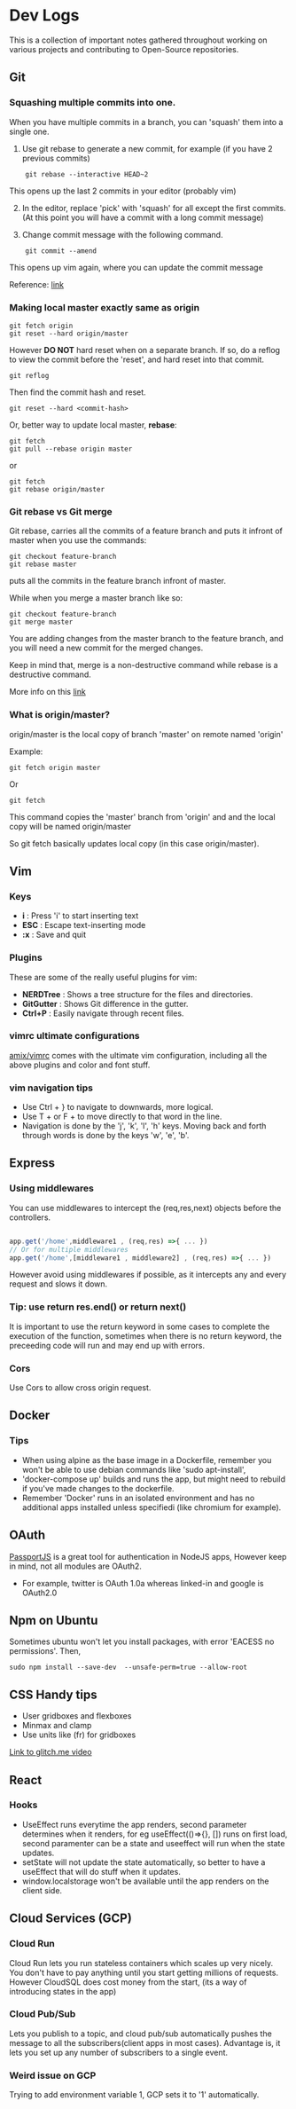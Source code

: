 # Dev Logs

This is a collection of important notes gathered throughout working on various projects and contributing to Open-Source repositories.

## Git

### Squashing multiple commits into one.

When you have multiple commits in a branch, you can 'squash' them into a single one.

1. Use git rebase to generate a new commit, for example (if you have 2 previous commits)
```
    git rebase --interactive HEAD~2
```
This opens up the last 2 commits in your editor (probably vim)

2. In the editor, replace 'pick' with 'squash' for all except the first commits. (At this point you will have a commit with a long commit message)

3. Change commit message with the following command.

```
    git commit --amend
```
This opens up vim again, where you can update the commit message

Reference: [link](https://www.internalpointers.com/post/squash-commits-into-one-git)

### Making local master exactly same as origin

```
git fetch origin
git reset --hard origin/master
```

However **DO NOT** hard reset when on a separate branch. If so, do a reflog to view the commit before the 'reset', and hard reset into that commit.

```
git reflog
```

Then find the commit hash and reset.

```
git reset --hard <commit-hash> 
```

Or, better way to update local master, **rebase**:
```
git fetch
git pull --rebase origin master
```
or
```
git fetch
git rebase origin/master
```

### Git rebase vs Git merge

Git rebase, carries all the commits of a feature branch and puts it infront of master when you use the commands:

```
git checkout feature-branch
git rebase master
```
puts all the commits in the feature branch infront of master.

While when you merge a master branch like so:

```
git checkout feature-branch
git merge master
```
You are adding changes from the master branch to the feature branch, and you will need a new commit for the merged changes.

Keep in mind that, merge is a non-destructive command while rebase is a destructive command.

More info on this [link]([https](https://www.atlassian.com/git/tutorials/merging-vs-rebasing))


### What is origin/master?

origin/master is the local copy of branch 'master' on remote named 'origin'

Example: 

```
git fetch origin master
```
Or
```
git fetch
```

This command copies the 'master' branch from 'origin' and and the local copy will be named origin/master

So git fetch basically updates local copy (in this case origin/master).

## Vim

### Keys

* **i** : Press 'i' to start inserting text
* **ESC** : Escape text-inserting mode
* **:x** : Save and quit

### Plugins

These are some of the really useful plugins for vim:

* **NERDTree** : Shows a tree structure for the files and directories.
* **GitGutter** : Shows Git difference in the gutter.
* **Ctrl+P** : Easily navigate through recent files.

### vimrc ultimate configurations

[amix/vimrc](https://github.com/amix/vimrc) comes with the ultimate vim configuration, including all the above plugins and color and font stuff.

### vim navigation tips

* Use Ctrl + } to navigate to downwards, more logical.
* Use T + <any-letter> or F + <any-letter> to move directly to that word in the line.
* Navigation is done by the 'j', 'k', 'l', 'h' keys. Moving back and forth through words is done by the keys 'w', 'e', 'b'.

## Express

### Using middlewares

You can use middlewares to intercept the (req,res,next) objects before the controllers.

```javascript

app.get('/home',middleware1 , (req,res) =>{ ... })
// Or for multiple middlewares
app.get('/home',[middleware1 , middleware2] , (req,res) =>{ ... })

```

However avoid using middlewares if possible, as it intercepts any and every request and slows it down.

### Tip: use return res.end() or return next()

It is important to use the return keyword in some cases to complete the execution of the function, sometimes when there is no return keyword, the preceeding code will run and may end up with errors.

### Cors

Use Cors to allow cross origin request.

## Docker

### Tips

* When using alpine as the base image in a Dockerfile, remember you won't be able to use debian commands like 'sudo apt-install',
* 'docker-compose up' builds and runs the app, but might need to rebuild if you've made changes to the dockerfile.
* Remember 'Docker' runs in an isolated environment and has no additional apps installed unless specifiedi (like chromium for example).

## OAuth

[PassportJS](https://passportjs.org) is a great tool for authentication in NodeJS apps, However keep in mind, not all modules are OAuth2.

* For example, twitter is OAuth 1.0a whereas linked-in and google is OAuth2.0

## Npm on Ubuntu

Sometimes ubuntu won't let you install packages, with error 'EACESS no permissions'. Then,

```
sudo npm install --save-dev  --unsafe-perm=true --allow-root

```

## CSS Handy tips

* User gridboxes and flexboxes
* Minmax and clamp
* Use units like (fr) for gridboxes

[Link to glitch.me video](https://1linelayouts.glitch.me/)

## React

### Hooks

* UseEffect runs everytime the app renders, second parameter determines when it renders, for eg useEffect(()=>{}, []) runs on first load, second paramenter can be a state and useeffect will run when the state updates.
* setState will not update the state automatically, so better to have a useEffect that will do stuff when it updates.
* window.localstorage won't be available until the app renders on the client side.

## Cloud Services (GCP)

### Cloud Run

Cloud Run lets you run stateless containers which scales up very nicely. You don't have to pay anything until you start getting millions of requests. However CloudSQL does cost money from the start, (its a way of introducing states in the app)

### Cloud Pub/Sub

Lets you publish to a topic, and cloud pub/sub automatically pushes the message to all the subscribers(client apps in most cases). Advantage is, it lets you set up any number of subscribers to a single event.

### Weird issue on GCP

Trying to add environment variable 1, GCP sets it to '1' automatically.
